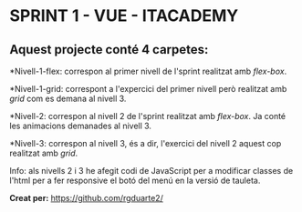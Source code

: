 # SPRINT 1 - VUE - ITACADEMY

## Aquest projecte conté 4 carpetes:

 *Nivell-1-flex: correspon al primer nivell de l'sprint realitzat amb *flex-box*.  

 *Nivell-1-grid: correspont a l'expercici del primer nivell però realitzat amb *grid* com es demana al nivell 3.  

 *Nivell-2: correspon al nivell 2 de l'sprint realitzat amb *flex-box*. Ja conté les animacions demanades al nivell 3.  

 *Nivell-3: correspon al nivell 3, és a dir, l'exercici del nivell 2 aquest cop realitzat amb *grid*.  


Info: als nivells 2 i 3 he afegit codi de JavaScript per a modificar classes de l'html per a fer responsive el botó del menú en la versió de tauleta.


**Creat per:** https://github.com/rgduarte2/
